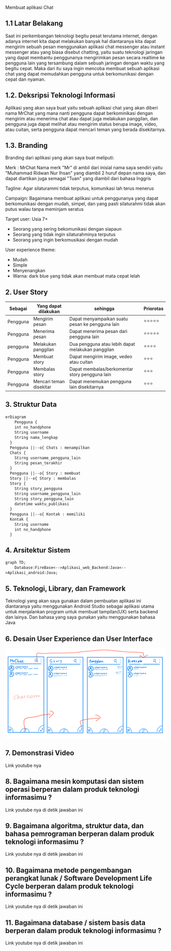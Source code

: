 Membuat aplikasi Chat

## 1.1 Latar Belakang

Saat ini perkembangan teknologi begitu pesat terutama internet, dengan adanya internet kita dapat melakukan banyak hal diantaranya kita dapat mengirim sebuah pesan menggunakan aplikasi chat messenger atau instant messenger atau yang biasa disebut chatting, yaitu suatu teknologi jaringan yang dapat membantu penggunanya mengirimkan pesan secara realtime ke pengguna lain yang tersambung dalam sebuah jaringan dengan waktu yang begitu cepat. Maka dari itu saya ingin mencoba membuat sebuah aplikasi chat yang dapat memudahkan pengguna untuk berkomunikasi dengan cepat dan nyaman.

## 1.2. Deksripsi Teknologi Informasi

Aplikasi yang akan saya buat yaitu sebuah aplikasi chat yang akan diberi nama MrChat yang mana nanti pengguna dapat berkominikasi dengan mengirim atau menerima chat atau dapat juga melakukan panggilan, dan pengguna juga dapat melihat atau mengirim status berupa image, video, atau cuitan, serta pengguna dapat mencari teman yang berada disekitarnya. 

## 1.3. Branding

Branding dari aplikasi yang akan saya buat meliputi:

Merk : MrChat
Nama merk "Mr" di ambil dari inisial nama saya sendiri yaitu "Muhammad Ridwan Nur Ihsan" yang diambil 2 huruf depan nama saya, dan dapat diartikan juga semagai "Tuan" yang diambil dari bahasa Inggris 

Tagline: Agar silaturammi tidak terputus, komunikasi lah terus menerus

Campaign: Bagaimana membuat aplikasi untuk penggunanya yang dapat berkomunikasi dengan mudah, simpel, dan yang pasti silaturahmi tidak akan putus walau tanpa meminjam seratus

Target user: Usia 7+
- Seorang yang sering bekomunikasi dengan siapaun
- Seorang yang tidak ingin silaturahminya terputus
- Seorang yang ingin berkomusikasi dengan mudah

User experience theme:
- Mudah
- Simple
- Menyenangkan
- Warna: dark blue yang tidak akan membuat mata cepat lelah

## 2. User Story

Sebagai | Yang dapat dilakukan | sehingga | Priorotas
---|---|---|---
Pengguna | Mengirim pesan | Dapat menyampaikan suatu pesan ke pengguna lain | ⭐⭐⭐⭐⭐
Pengguna | Menerima pesan | Dapat menerima pesan dari pengguna lain | ⭐⭐⭐⭐⭐
pengguna | Melakukan panggilan | Dua pengguna atau lebih dapat melakukan panggilan | ⭐⭐⭐⭐
Pengguna | Membuat story | Dapat mengirim image, vedeo atau cuitan | ⭐⭐⭐
Pengguna | Membalas story | Dapat membalas/berkomentar story pengguna lain | ⭐⭐⭐
Pengguna | Mencari teman disekitar | Dapat menemukan pengguna lain disekitarnya | ⭐⭐⭐

## 3. Struktur Data


```mermaid
erDiagram
    Pengguna {
    int no_handphone
    String username
    String nama_lengkap
  }
  Pengguna ||--o{ Chats : menampilkan
  Chats {
    Stirng username_pengguna_lain
    String pesan_terakhir
  }
  Pengguna ||--o{ Story : membuat
  Story ||--o{ Story : membalas 
  Story {
    String story_pengguna
    String username_pengguna_lain
    String story_pengguna_lain
    datetime waktu_publikasi 
  }
  Pengguna ||--o{ Kontak : memiliki
  Kontak {
    String username
    int no_handphone
  }
```

## 4. Arsitektur Sistem

```mermaid
graph TD;
    Database:FireBase<-->Aplikasi_web_Backend:Java<-->Aplikasi_android:Java;
```

## 5. Teknologi, Library, dan Framework

Teknologi yang akan saya gunakan dalam pembuatan aplikasi ini diantaranya yaitu menggunakan Android Studio sebagai aplikasi utama untuk menjalankan program untuk membuat tampilan(UX) serta backend dan lainya. Dan bahasa yang saya gunakan yaitu menggunakan bahasa Java

## 6. Desain User Experience dan User Interface

![alt text](https://github.com/Ridwanihsann/Job_Interview/blob/main/ux.png?raw=true)

## 7. Demonstrasi Video

Link youtube nya

## 8. Bagaimana mesin komputasi dan sistem operasi berperan dalam produk teknologi informasimu ?

Link youtube nya di detik jawaban ini

## 9. Bagaimana algoritma, struktur data, dan bahasa pemrograman berperan dalam produk teknologi informasimu ?

Link youtube nya di detik jawaban ini

## 10. Bagaimana metode pengembangan perangkat lunak / Software Development Life Cycle berperan dalam produk teknologi informasimu ?

Link youtube nya di detik jawaban ini

## 11. Bagaimana database / sistem basis data berperan dalam produk teknologi informasimu ?

Link youtube nya di detik jawaban ini
